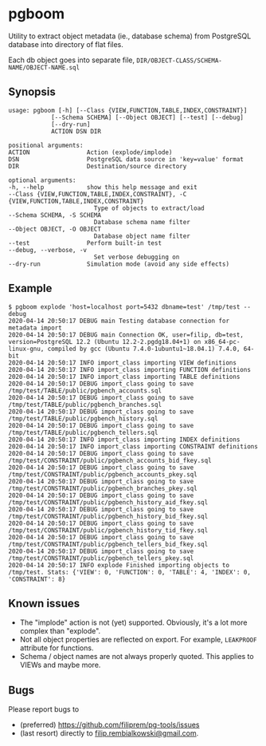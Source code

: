 pgboom
======

Utility to extract object metadata (ie., database schema) from PostgreSQL database into directory of flat files.

Each db object goes into separate file, `DIR/OBJECT-CLASS/SCHEMA-NAME/OBJECT-NAME.sql`

Synopsis
--------

    usage: pgboom [-h] [--Class {VIEW,FUNCTION,TABLE,INDEX,CONSTRAINT}]
                [--Schema SCHEMA] [--Object OBJECT] [--test] [--debug]
                [--dry-run]
                ACTION DSN DIR

    positional arguments:
    ACTION                Action (explode/implode)
    DSN                   PostgreSQL data source in 'key=value' format
    DIR                   Destination/source directory

    optional arguments:
    -h, --help            show this help message and exit
    --Class {VIEW,FUNCTION,TABLE,INDEX,CONSTRAINT}, -C {VIEW,FUNCTION,TABLE,INDEX,CONSTRAINT}
                            Type of objects to extract/load
    --Schema SCHEMA, -S SCHEMA
                            Database schema name filter
    --Object OBJECT, -O OBJECT
                            Database object name filter
    --test                Perform built-in test
    --debug, --verbose, -v
                            Set verbose debugging on
    --dry-run             Simulation mode (avoid any side effects)


Example
-------

```
$ pgboom explode 'host=localhost port=5432 dbname=test' /tmp/test --debug
2020-04-14 20:50:17 DEBUG main Testing database connection for metadata import
2020-04-14 20:50:17 DEBUG main Connection OK, user=filip, db=test, version=PostgreSQL 12.2 (Ubuntu 12.2-2.pgdg18.04+1) on x86_64-pc-linux-gnu, compiled by gcc (Ubuntu 7.4.0-1ubuntu1~18.04.1) 7.4.0, 64-bit
2020-04-14 20:50:17 INFO import_class importing VIEW definitions
2020-04-14 20:50:17 INFO import_class importing FUNCTION definitions
2020-04-14 20:50:17 INFO import_class importing TABLE definitions
2020-04-14 20:50:17 DEBUG import_class going to save /tmp/test/TABLE/public/pgbench_accounts.sql
2020-04-14 20:50:17 DEBUG import_class going to save /tmp/test/TABLE/public/pgbench_branches.sql
2020-04-14 20:50:17 DEBUG import_class going to save /tmp/test/TABLE/public/pgbench_history.sql
2020-04-14 20:50:17 DEBUG import_class going to save /tmp/test/TABLE/public/pgbench_tellers.sql
2020-04-14 20:50:17 INFO import_class importing INDEX definitions
2020-04-14 20:50:17 INFO import_class importing CONSTRAINT definitions
2020-04-14 20:50:17 DEBUG import_class going to save /tmp/test/CONSTRAINT/public/pgbench_accounts_bid_fkey.sql
2020-04-14 20:50:17 DEBUG import_class going to save /tmp/test/CONSTRAINT/public/pgbench_accounts_pkey.sql
2020-04-14 20:50:17 DEBUG import_class going to save /tmp/test/CONSTRAINT/public/pgbench_branches_pkey.sql
2020-04-14 20:50:17 DEBUG import_class going to save /tmp/test/CONSTRAINT/public/pgbench_history_aid_fkey.sql
2020-04-14 20:50:17 DEBUG import_class going to save /tmp/test/CONSTRAINT/public/pgbench_history_bid_fkey.sql
2020-04-14 20:50:17 DEBUG import_class going to save /tmp/test/CONSTRAINT/public/pgbench_history_tid_fkey.sql
2020-04-14 20:50:17 DEBUG import_class going to save /tmp/test/CONSTRAINT/public/pgbench_tellers_bid_fkey.sql
2020-04-14 20:50:17 DEBUG import_class going to save /tmp/test/CONSTRAINT/public/pgbench_tellers_pkey.sql
2020-04-14 20:50:17 INFO explode Finished importing objects to /tmp/test. Stats: {'VIEW': 0, 'FUNCTION': 0, 'TABLE': 4, 'INDEX': 0, 'CONSTRAINT': 8}
```

Known issues
------------

* The "implode" action is not (yet) supported. Obviously, it's a lot more complex than "explode".
* Not all object properties are reflected on export. For example, `LEAKPROOF` attribute for functions.
* Schema / object names are not always properly quoted. This applies to VIEWs and maybe more.


Bugs
----

Please report bugs to 

* (preferred) https://github.com/filiprem/pg-tools/issues
* (last resort) directly to filip.rembialkowski@gmail.com.

